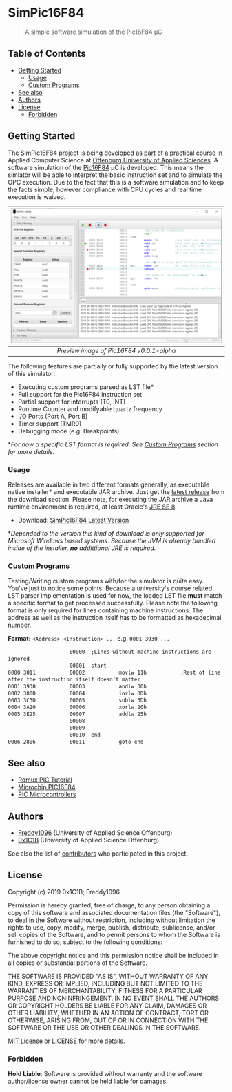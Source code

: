 # SimPic16F84
> A simple software simulation of the Pic16F84 µC

## Table of Contents

- [Getting Started](#getting-started)
  - [Usage](#usage)
  - [Custom Programs](#custom-programs)
- [See also](#see-also)
- [Authors](#authors)
- [License](#license)
  - [Forbidden](#forbidden)

## Getting Started

The SimPic16F84 project is being developed as part of a practical course in Applied Computer Science at
[Offenburg University of Applied Sciences](https://www.hs-offenburg.de/). A software simulation of the
[Pic16F84](http://www.microchip.com/wwwproducts/en/PIC16F84) µC is developed.
This means the simlator will be able to interpret the basic instruction set and to simulate the OPC execution. Due to the fact that
this is a software simulation and to keep the facts simple, however compliance with CPU cycles and real time execution is waived.

| ![SimPic16F84 Screendump](https://raw.githubusercontent.com/0x1C1B/SimPic16F84/master/assets/screendump.PNG?token=AHWQOUNEL4RXTMVLKLSKC2C47EKWS) |
|:--:| 
| *Preview image of Pic16F84 v0.0.1-alpha* |

The following features are partially or fully supported by the latest version of this simulator:

- Executing custom programs parsed as LST file\*
- Full support for the Pic16F84 instruction set
- Partial support for interrupts (T0, INT)
- Runtime Counter and modifyable quartz frequency
- I/O Ports (Port A, Port B)
- Timer support (TMR0)
- Debugging mode (e.g. Breakpoints)

\**For now a specific LST format is required. See [Custom Programs](#custom-programs) section for more details.*

### Usage

Releases are available in two different formats generally, as executable native installer\* and executable JAR archive. Just get the [latest release](https://github.com/0x1C1B/SimPic16F84/releases) from the download section. Please note, for executing the JAR archive a Java runtime environment is required, at least Oracle's [JRE SE 8](https://www.oracle.com/technetwork/java/javase/overview/index.html).

- Download: [SimPic16F84 Latest Version](https://github.com/0x1C1B/SimPic16F84/releases)

\**Depended to the version this kind of download is only supported for Microsoft Windows based systems. Because the JVM is already bundled inside of the installer, **no** addittional JRE is required.*

### Custom Programs

Testing/Writing custom programs with/for the simulator is quite easy. You've just to notice some points: Because a university's course
related LST parser implementation is used for now, the loaded LST file **must** match a specific format to get processed successfully.
Please note the following format is only required for lines containing machine instructions. The address as well as the instruction itself has to be formatted as hexadecimal number.

**Format:** `<Address> <Instruction> ...` e.g. `0001 3930 ...`

```
                    00000  ;Lines without machine instructions are ignored
                    00001  start    
0000 3011           00002           movlw 11h           ;Rest of line after the instruction itself doesn't matter
0001 3930           00003           andlw 30h
0002 380D           00004           iorlw 0Dh
0003 3C3D           00005           sublw 3Dh
0004 3A20           00006           xorlw 20h
0005 3E25           00007           addlw 25h
                    00008             
                    00009           
                    00010  end     
0006 2806           00011           goto end
```

## See also

- [Romux PIC Tutorial](http://romux.com/tutorials/pic-tutorial)
- [Microchip PIC16F84](https://www.microchip.com/wwwproducts/en/PIC16F84)
- [PIC Microcontrollers](http://www.islavici.ro/cursuriold/conducere%20sist%20cu%20calculatorul/PICbook/0_Uvod.htm)

## Authors

- [Freddy1096](https://github.com/Freddy1096) (University of Applied Science Offenburg)
- [0x1C1B](https://github.com/0x1C1B) (University of Applied Science Offenburg)

See also the list of [contributors](https://github.com/0x1C1B/SimPic16F84/contributors) who participated in this project.

## License

Copyright (c) 2019 0x1C1B; Freddy1096

Permission is hereby granted, free of charge, to any person obtaining a copy
of this software and associated documentation files (the "Software"), to deal
in the Software without restriction, including without limitation the rights
to use, copy, modify, merge, publish, distribute, sublicense, and/or sell
copies of the Software, and to permit persons to whom the Software is
furnished to do so, subject to the following conditions:

The above copyright notice and this permission notice shall be included in all
copies or substantial portions of the Software.

THE SOFTWARE IS PROVIDED "AS IS", WITHOUT WARRANTY OF ANY KIND, EXPRESS OR
IMPLIED, INCLUDING BUT NOT LIMITED TO THE WARRANTIES OF MERCHANTABILITY,
FITNESS FOR A PARTICULAR PURPOSE AND NONINFRINGEMENT. IN NO EVENT SHALL THE
AUTHORS OR COPYRIGHT HOLDERS BE LIABLE FOR ANY CLAIM, DAMAGES OR OTHER
LIABILITY, WHETHER IN AN ACTION OF CONTRACT, TORT OR OTHERWISE, ARISING FROM,
OUT OF OR IN CONNECTION WITH THE SOFTWARE OR THE USE OR OTHER DEALINGS IN THE
SOFTWARE.

[MIT License](https://opensource.org/licenses/MIT) or [LICENSE](LICENSE) for
more details.

### Forbidden

**Hold Liable**: Software is provided without warranty and the software
author/license owner cannot be held liable for damages.
